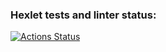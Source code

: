 ### Hexlet tests and linter status:
[![Actions Status](https://github.com/tvoremirova/frontend-project-44/workflows/hexlet-check/badge.svg)](https://github.com/tvoremirova/frontend-project-44/actions)